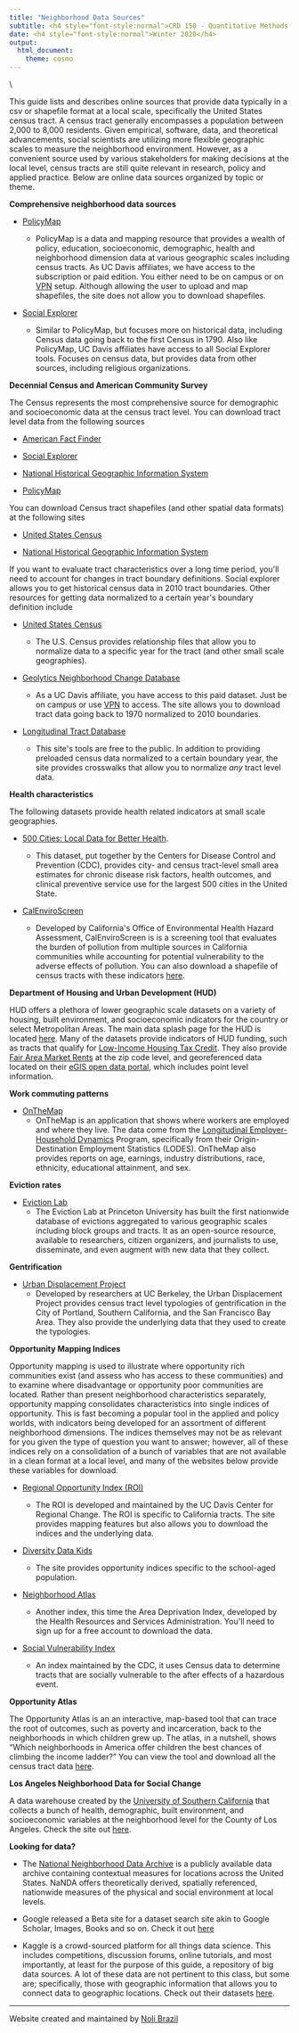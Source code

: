 ```yaml
---
title: "Neighborhood Data Sources"
subtitle: <h4 style="font-style:normal">CRD 150 - Quantitative Methods in Community Research</h4>
date: <h4 style="font-style:normal">Winter 2020</h4>
output: 
  html_document:
    theme: cosmo
---
```



<style>
p.comment {
background-color: #DBDBDB;
padding: 10px;
border: 1px solid black;
margin-left: 25px;
border-radius: 5px;
font-style: italic;
}

h1.title {
  font-weight: bold;
  font-family: Arial;  
}

h2.title {
  font-family: Arial;  
}

</style>


<style type="text/css">
#TOC {
  font-size: 13px;
  font-family: Arial;
}
</style>

\

This guide lists and describes online sources that provide data typically in a csv or shapefile format at a local scale, specifically the United States census tract.  A census tract generally encompasses a population between 2,000 to 8,000 residents.  Given empirical, software, data, and theoretical advancements, social scientists are utilizing more flexible geographic scales to measure the neighborhood environment.  However, as a convenient source used by various stakeholders for making decisions at the local level, census tracts are still quite relevant in research, policy and applied practice.  Below are online data sources organized by topic or theme.


**Comprehensive neighborhood data sources**

* [PolicyMap](https://ucdavis.policymap.com/maps) 
    + PolicyMap is a data and mapping resource that provides a wealth of policy, education, socioeconomic, demographic, health and neighborhood dimension data at various geographic scales including census tracts.  As UC Davis affiliates, we have access to the subscription or paid edition. You either need to be on campus or on [VPN](https://www.library.ucdavis.edu/service/connect-from-off-campus/) setup.  Although allowing the user to upload and map shapefiles, the site does not allow you to download shapefiles.

* [Social Explorer](https://www.socialexplorer.com/)
    + Similar to PolicyMap, but focuses more on historical data, including Census data going back to the first Census in 1790. Also like PolicyMap, UC Davis affiliates have access to all Social Explorer tools. Focuses on census data, but provides data from other sources, including religious organizations.

**Decennial Census and American Community Survey**

The Census represents the most comprehensive source for demographic and socioeconomic data at the census tract level.  You can download tract level data from the following sources

* [American Fact Finder](https://factfinder.census.gov/faces/nav/jsf/pages/index.xhtml)

* [Social Explorer](https://www.socialexplorer.com/)

* [National Historical Geographic Information System](https://www.nhgis.org/)

* [PolicyMap](https://ucdavis.policymap.com/maps) 

You can download Census tract shapefiles (and other spatial data formats) at the following sites

* [United States Census](https://www.census.gov/geographies/mapping-files/time-series/geo/carto-boundary-file.html)

* [National Historical Geographic Information System](https://www.nhgis.org/)

If you want to evaluate tract characteristics over a long time period, you'll need to account for changes in tract boundary definitions.  Social explorer allows you to get historical census data in 2010 tract boundaries.  Other resources for getting data normalized to a certain year's boundary definition include

* [United States Census](https://www.census.gov/geographies/reference-files/time-series/geo/relationship-files.html)
    + The U.S. Census provides relationship files that allow you to normalize data to a specific year for the tract (and other small scale geographies).
    
* [Geolytics Neighborhood Change Database](http://demographics.geolytics.com/ncdb2010/login.aspx)
    + As a UC Davis affiliate, you have access to this paid dataset.  Just be on campus or use [VPN](https://www.library.ucdavis.edu/service/connect-from-off-campus/) to access.  The site allows you to download tract data going back to 1970 normalized to 2010 boundaries.
    
* [Longitudinal Tract Database](https://s4.ad.brown.edu/projects/diversity/researcher/bridging.htm)
    + This site's tools are free to the public.  In addition to providing preloaded census data normalized to a certain boundary year, the site provides crosswalks that allow you to normalize *any* tract level data.

**Health characteristics**

The following datasets provide health related indicators at small scale geographies.

* [500 Cities: Local Data for Better Health](https://www.cdc.gov/500cities/).
    + This dataset, put together by the Centers for Disease Control and Prevention (CDC), provides city- and census tract-level small area estimates for chronic disease risk factors, health outcomes, and clinical preventive service use for the largest 500 cities in the United State.

* [CalEnviroScreen](https://oehha.ca.gov/calenviroscreen/report/calenviroscreen-30)  
    + Developed by California's Office of Environmental Health Hazard Assessment, CalEnviroScreen is is a screening tool that evaluates the burden of pollution from multiple sources in California communities while accounting for potential vulnerability to the adverse effects of pollution.  You can also download a shapefile of census tracts with these indicators [here](https://oehha.ca.gov/calenviroscreen/maps-data/download-data).
  

**Department of Housing and Urban Development (HUD)**

HUD offers a plethora of lower geographic scale datasets on a variety of housing, built environment, and socioeconomic indicators for the country or select Metropolitan Areas.  The main data splash page for the HUD is located [here](https://www.huduser.gov/portal/pdrdatas_landing.html).  Many of the datasets provide indicators of HUD funding, such as tracts that qualify for [Low-Income Housing Tax Credit](https://www.huduser.gov/portal/datasets/qct.html).  They also provide [Fair Area Market Rents](https://www.huduser.gov/portal/datasets/fmr/smallarea/index.html) at the zip code level, and georeferenced data located on their [eGIS open data portal](https://hudgis-hud.opendata.arcgis.com/), which includes point level information.


**Work commuting patterns**

* [OnTheMap](https://onthemap.ces.census.gov/)
    + OnTheMap is an application that shows where workers are employed and where they live. The data come from the [Longitudinal Employer-Household Dynamics](https://lehd.ces.census.gov/) Program, specifically from their Origin-Destination Employment Statistics (LODES).  OnTheMap also provides reports on age, earnings, industry distributions, race, ethnicity, educational attainment, and sex.  

**Eviction rates**

* [Eviction Lab](https://evictionlab.org/)
    + The Eviction Lab at Princeton University has built the first nationwide database of evictions aggregated to various geographic scales including block groups and tracts. It as an open-source resource, available to researchers, citizen organizers, and journalists to use, disseminate, and even augment with new data that they collect.

**Gentrification**

* [Urban Displacement Project](http://www.urbandisplacement.org/)
    + Developed by researchers at UC Berkeley, the Urban Displacement Project provides census tract level typologies of gentrification in the City of Portland, Southern California, and the San Francisco Bay Area.  They also provide the underlying data that they used to create the typologies.
    
**Opportunity Mapping Indices**

Opportunity mapping is used to illustrate where opportunity rich communities exist (and assess who has access to these communities) and to examine where disadvantage or opportunity poor communities are located.  Rather than present neighborhood characteristics separately, opportunity mapping consolidates characteristics into single indices of opportunity.  This is fast becoming a popular tool in the applied and policy worlds, with indicators being developed for an assortment of different neighborhood dimensions. The indices themselves may not be as relevant for you given the type of question you want to answer; however, all of these indices rely on a consolidation of a bunch of variables that are not available in a clean format at a local level, and many of the websites below provide these variables for download.

* [Regional Opportunity Index (ROI)](https://interact.regionalchange.ucdavis.edu/roi/index.html)
    + The ROI is developed and maintained by the UC Davis Center for Regional Change.  The ROI is specific to California tracts.  The site provides mapping features but also allows you to download the indices and the underlying data.

* [Diversity Data Kids](http://www.diversitydatakids.org/getdata)
    + The site provides opportunity indices specific to the school-aged population.

* [Neighborhood Atlas](https://www.neighborhoodatlas.medicine.wisc.edu/)
    + Another index, this time the Area Deprivation Index, developed by the Health Resources and Services Administration.  You'll need to sign up for a free account to download the data.

* [Social Vulnerability Index](https://svi.cdc.gov/SVIDataToolsDownload.html)
    + An index maintained by the CDC, it uses Census data to determine tracts that are socially vulnerable to the after effects of a hazardous event.

**Opportunity Atlas**

The Opportunity Atlas is an an interactive, map-based tool that can trace the root of outcomes, such as poverty and incarceration, back to the neighborhoods in which children grew up.  The atlas, in a nutshell, shows “Which neighborhoods in America offer children the best chances of climbing the income ladder?” You can view the tool and download all the census tract data [here](https://www.opportunityatlas.org/).


**Los Angeles Neighborhood Data for Social Change**

A data warehouse created by the [University of Southern California](https://socialinnovation.usc.edu/) that collects a bunch of health, demographic, built environment, and socioeconomic variables at the neighborhood level for the County of Los Angeles.  Check the site out [here](https://data.myneighborhooddata.org/stories/s/xs7g-jqmb).

**Looking for data?**

* The [National Neighborhood Data Archive](https://www.openicpsr.org/openicpsr/nanda)  is a publicly available data archive containing contextual measures for locations across the United States. NaNDA offers theoretically derived, spatially referenced, nationwide measures of the physical and social environment at local levels.

* Google released a Beta site for a dataset search site akin to Google Scholar, Images, Books and so on.  Check it out [here](https://toolbox.google.com/datasetsearch)

* Kaggle is a crowd-sourced platform for all things data science.  This includes competitions, discussion forums, online tutorials, and most importantly, at least for the purpose of this guide, a repository of big data sources.  A lot of these data are not pertinent to this class, but some are; specifically, those with geographic information that allows you to connect data to geographic locations. Check out their datasets [here](https://www.kaggle.com/datasets).



***

Website created and maintained by [Noli Brazil](https://nbrazil.faculty.ucdavis.edu/)


